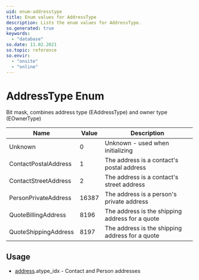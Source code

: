 ```yaml
---
uid: enum-addresstype
title: Enum values for AddressType
description: Lists the enum values for AddressType.
so.generated: true
keywords:
  - "database"
so.date: 11.02.2021
so.topic: reference
so.envir:
  - "onsite"
  - "online"
---
```


# AddressType Enum

Bit mask, combines address type (EAddressType) and owner type (EOwnerType)

| Name | Value | Description |
|------|-------|-------------|
|Unknown|0|Unknown - used when initializing |
|ContactPostalAddress|1|The address is a contact's postal address|
|ContactStreetAddress|2|The address is a contact's street address|
|PersonPrivateAddress|16387|The address is a person's private address|
|QuoteBillingAddress|8196|The address is the shipping address for a quote|
|QuoteShippingAddress|8197|The address is the shipping address for a quote|

## Usage

* [address](../address.md).atype_idx - Contact and Person addresses
